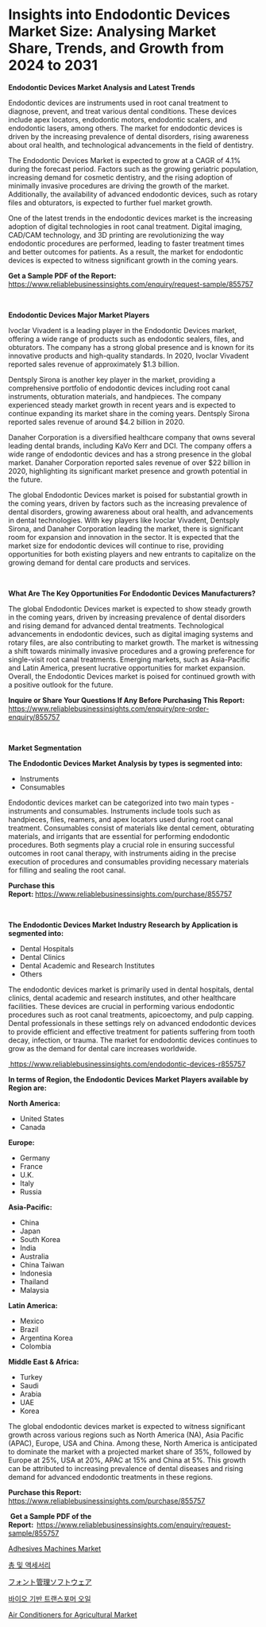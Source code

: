 <p><h1>Insights into Endodontic Devices Market Size: Analysing Market Share, Trends, and Growth from 2024 to 2031</h1></p><p><strong>Endodontic Devices Market Analysis and Latest Trends</strong></p>
<p><p>Endodontic devices are instruments used in root canal treatment to diagnose, prevent, and treat various dental conditions. These devices include apex locators, endodontic motors, endodontic scalers, and endodontic lasers, among others. The market for endodontic devices is driven by the increasing prevalence of dental disorders, rising awareness about oral health, and technological advancements in the field of dentistry.</p><p>The Endodontic Devices Market is expected to grow at a CAGR of 4.1% during the forecast period. Factors such as the growing geriatric population, increasing demand for cosmetic dentistry, and the rising adoption of minimally invasive procedures are driving the growth of the market. Additionally, the availability of advanced endodontic devices, such as rotary files and obturators, is expected to further fuel market growth.</p><p>One of the latest trends in the endodontic devices market is the increasing adoption of digital technologies in root canal treatment. Digital imaging, CAD/CAM technology, and 3D printing are revolutionizing the way endodontic procedures are performed, leading to faster treatment times and better outcomes for patients. As a result, the market for endodontic devices is expected to witness significant growth in the coming years.</p></p>
<p><strong>Get a Sample PDF of the Report:&nbsp;</strong> <a href="https://www.reliablebusinessinsights.com/enquiry/request-sample/855757">https://www.reliablebusinessinsights.com/enquiry/request-sample/855757</a></p>
<p>&nbsp;</p>
<p><strong>Endodontic Devices Major Market Players</strong></p>
<p><p>Ivoclar Vivadent is a leading player in the Endodontic Devices market, offering a wide range of products such as endodontic sealers, files, and obturators. The company has a strong global presence and is known for its innovative products and high-quality standards. In 2020, Ivoclar Vivadent reported sales revenue of approximately $1.3 billion.</p><p>Dentsply Sirona is another key player in the market, providing a comprehensive portfolio of endodontic devices including root canal instruments, obturation materials, and handpieces. The company experienced steady market growth in recent years and is expected to continue expanding its market share in the coming years. Dentsply Sirona reported sales revenue of around $4.2 billion in 2020.</p><p>Danaher Corporation is a diversified healthcare company that owns several leading dental brands, including KaVo Kerr and DCI. The company offers a wide range of endodontic devices and has a strong presence in the global market. Danaher Corporation reported sales revenue of over $22 billion in 2020, highlighting its significant market presence and growth potential in the future.</p><p>The global Endodontic Devices market is poised for substantial growth in the coming years, driven by factors such as the increasing prevalence of dental disorders, growing awareness about oral health, and advancements in dental technologies. With key players like Ivoclar Vivadent, Dentsply Sirona, and Danaher Corporation leading the market, there is significant room for expansion and innovation in the sector. It is expected that the market size for endodontic devices will continue to rise, providing opportunities for both existing players and new entrants to capitalize on the growing demand for dental care products and services.</p></p>
<p>&nbsp;</p>
<p><strong>What Are The Key Opportunities For Endodontic Devices Manufacturers?</strong></p>
<p><p>The global Endodontic Devices market is expected to show steady growth in the coming years, driven by increasing prevalence of dental disorders and rising demand for advanced dental treatments. Technological advancements in endodontic devices, such as digital imaging systems and rotary files, are also contributing to market growth. The market is witnessing a shift towards minimally invasive procedures and a growing preference for single-visit root canal treatments. Emerging markets, such as Asia-Pacific and Latin America, present lucrative opportunities for market expansion. Overall, the Endodontic Devices market is poised for continued growth with a positive outlook for the future.</p></p>
<p><strong>Inquire or Share Your Questions If Any Before Purchasing This Report:</strong> <a href="https://www.reliablebusinessinsights.com/enquiry/pre-order-enquiry/855757">https://www.reliablebusinessinsights.com/enquiry/pre-order-enquiry/855757</a></p>
<p>&nbsp;</p>
<p><strong>Market Segmentation</strong></p>
<p><strong>The Endodontic Devices Market Analysis by types is segmented into:</strong></p>
<p><ul><li>Instruments</li><li>Consumables</li></ul></p>
<p><p>Endodontic devices market can be categorized into two main types - instruments and consumables. Instruments include tools such as handpieces, files, reamers, and apex locators used during root canal treatment. Consumables consist of materials like dental cement, obturating materials, and irrigants that are essential for performing endodontic procedures. Both segments play a crucial role in ensuring successful outcomes in root canal therapy, with instruments aiding in the precise execution of procedures and consumables providing necessary materials for filling and sealing the root canal.</p></p>
<p><strong>Purchase this Report:&nbsp;</strong><a href="https://www.reliablebusinessinsights.com/purchase/855757">https://www.reliablebusinessinsights.com/purchase/855757</a></p>
<p>&nbsp;</p>
<p><strong>The Endodontic Devices Market Industry Research by Application is segmented into:</strong></p>
<p><ul><li>Dental Hospitals</li><li>Dental Clinics</li><li>Dental Academic and Research Institutes</li><li>Others</li></ul></p>
<p><p>The endodontic devices market is primarily used in dental hospitals, dental clinics, dental academic and research institutes, and other healthcare facilities. These devices are crucial in performing various endodontic procedures such as root canal treatments, apicoectomy, and pulp capping. Dental professionals in these settings rely on advanced endodontic devices to provide efficient and effective treatment for patients suffering from tooth decay, infection, or trauma. The market for endodontic devices continues to grow as the demand for dental care increases worldwide.</p></p>
<p><a href="https://www.reliablebusinessinsights.com/endodontic-devices-r855757">&nbsp;https://www.reliablebusinessinsights.com/endodontic-devices-r855757</a></p>
<p><strong>In terms of Region, the Endodontic Devices Market Players available by Region are:</strong></p>
<p>
    <p> <strong> North America: </strong>
        <ul>
            <li>United States</li>
            <li>Canada</li>
        </ul>
        </p> 
    <p> <strong> Europe: </strong>
        <ul>
            <li>Germany</li>
            <li>France</li>
            <li>U.K.</li>
            <li>Italy</li>
            <li>Russia</li>
        </ul>
        </p> 
    <p> <strong> Asia-Pacific: </strong>
        <ul>
            <li>China</li>
            <li>Japan</li>
            <li>South Korea</li>
            <li>India</li>
            <li>Australia</li>
            <li>China Taiwan</li>
            <li>Indonesia</li>
            <li>Thailand</li>
            <li>Malaysia</li>
        </ul>
        </p> 
    <p> <strong> Latin America: </strong>
        <ul>
            <li>Mexico</li>
            <li>Brazil</li>
            <li>Argentina Korea</li>
            <li>Colombia</li>
        </ul>
        </p> 
    <p> <strong> Middle East & Africa: </strong>
        <ul>
            <li>Turkey</li>
            <li>Saudi</li>
            <li>Arabia</li>
            <li>UAE</li>
            <li>Korea</li>
        </ul>
    </p>
    </p>
<p><p>The global endodontic devices market is expected to witness significant growth across various regions such as North America (NA), Asia Pacific (APAC), Europe, USA and China. Among these, North America is anticipated to dominate the market with a projected market share of 35%, followed by Europe at 25%, USA at 20%, APAC at 15% and China at 5%. This growth can be attributed to increasing prevalence of dental diseases and rising demand for advanced endodontic treatments in these regions.</p></p>
<p><strong>Purchase this Report: </strong><a href="https://www.reliablebusinessinsights.com/purchase/855757">https://www.reliablebusinessinsights.com/purchase/855757</a></p>
<p>&nbsp;<strong>Get a Sample PDF of the Report:&nbsp;&nbsp;</strong><a href="https://www.reliablebusinessinsights.com/enquiry/request-sample/855757">https://www.reliablebusinessinsights.com/enquiry/request-sample/855757</a></p>
<p><strong></strong></p>
<p><p><a href="https://github.com/flwellarose/Market-Research-Report-List-1/blob/main/adhesives-machines-market.md">Adhesives Machines Market</a></p><p><a href="https://github.com/wallacBahrtyinger567686/Market-Research-Report-List-2/blob/main/8027249180381.md">총 및 액세서리</a></p><p><a href="https://github.com/FredaJerde/Market-Research-Report-List-1/blob/main/6992476167147.md">フォント管理ソフトウェア</a></p><p><a href="https://github.com/WilburKihn5676/Market-Research-Report-List-2/blob/main/8750438180380.md">바이오 기반 트랜스포머 오일</a></p><p><a href="https://github.com/AndreanneHane2023/Market-Research-Report-List-1/blob/main/air-conditioners-for-agricultural-market.md">Air Conditioners for Agricultural Market</a></p></p>